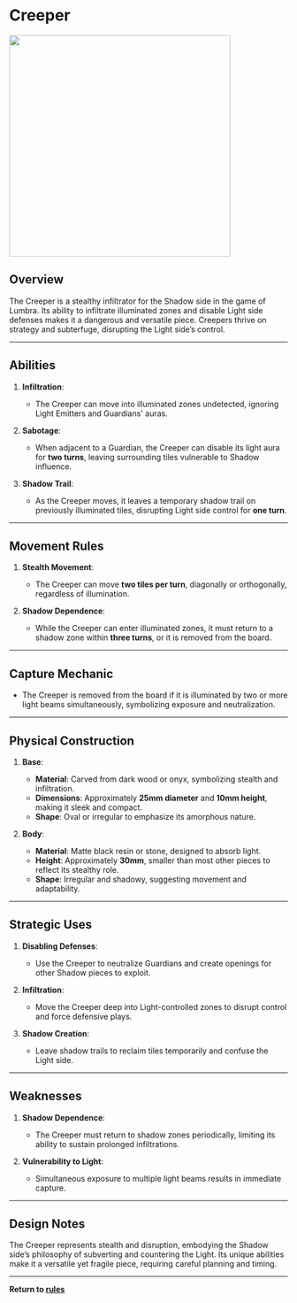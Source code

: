 # Creeper
<img src="https://github.com/CHI-CityTech/Blended-Shadow-Puppet/blob/main/CLane/Lumbra/assets/images/DALL·E%202024-11-16%2016.13.40%20-%20Creeper%20Lumbra.png" width="400" />  

## **Overview**
The Creeper is a stealthy infiltrator for the Shadow side in the game of Lumbra. Its ability to infiltrate illuminated zones and disable Light side defenses makes it a dangerous and versatile piece. Creepers thrive on strategy and subterfuge, disrupting the Light side’s control.

---

## **Abilities**
1. **Infiltration**:
   - The Creeper can move into illuminated zones undetected, ignoring Light Emitters and Guardians' auras.

2. **Sabotage**:
   - When adjacent to a Guardian, the Creeper can disable its light aura for **two turns**, leaving surrounding tiles vulnerable to Shadow influence.

3. **Shadow Trail**:
   - As the Creeper moves, it leaves a temporary shadow trail on previously illuminated tiles, disrupting Light side control for **one turn**.

---

## **Movement Rules**
1. **Stealth Movement**:
   - The Creeper can move **two tiles per turn**, diagonally or orthogonally, regardless of illumination.

2. **Shadow Dependence**:
   - While the Creeper can enter illuminated zones, it must return to a shadow zone within **three turns**, or it is removed from the board.

---

## **Capture Mechanic**
- The Creeper is removed from the board if it is illuminated by two or more light beams simultaneously, symbolizing exposure and neutralization.

---

## **Physical Construction**
1. **Base**:
   - **Material**: Carved from dark wood or onyx, symbolizing stealth and infiltration.
   - **Dimensions**: Approximately **25mm diameter** and **10mm height**, making it sleek and compact.
   - **Shape**: Oval or irregular to emphasize its amorphous nature.

2. **Body**:
   - **Material**: Matte black resin or stone, designed to absorb light.
   - **Height**: Approximately **30mm**, smaller than most other pieces to reflect its stealthy role.
   - **Shape**: Irregular and shadowy, suggesting movement and adaptability.

---

## **Strategic Uses**
1. **Disabling Defenses**:
   - Use the Creeper to neutralize Guardians and create openings for other Shadow pieces to exploit.

2. **Infiltration**:
   - Move the Creeper deep into Light-controlled zones to disrupt control and force defensive plays.

3. **Shadow Creation**:
   - Leave shadow trails to reclaim tiles temporarily and confuse the Light side.

---

## **Weaknesses**
1. **Shadow Dependence**:
   - The Creeper must return to shadow zones periodically, limiting its ability to sustain prolonged infiltrations.

2. **Vulnerability to Light**:
   - Simultaneous exposure to multiple light beams results in immediate capture.

---

## **Design Notes**
The Creeper represents stealth and disruption, embodying the Shadow side’s philosophy of subverting and countering the Light. Its unique abilities make it a versatile yet fragile piece, requiring careful planning and timing.

---

**Return to [rules](https://github.com/CHI-CityTech/Blended-Shadow-Puppet/tree/main/CLane/Lumbra/rules)**
